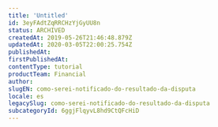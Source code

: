 ```yaml
---
title: 'Untitled'
id: 3eyFAdtZqRRCHzYjGyUU8n
status: ARCHIVED
createdAt: 2019-05-26T21:46:48.879Z
updatedAt: 2020-03-05T22:00:25.754Z
publishedAt: 
firstPublishedAt: 
contentType: tutorial
productTeam: Financial
author: 
slugEN: como-serei-notificado-do-resultado-da-disputa
locale: es
legacySlug: como-serei-notificado-do-resultado-da-disputa
subcategoryId: 6ggjFlqyvL8hd9CtQFcHiD
---
```



